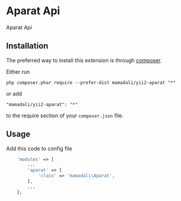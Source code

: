 Aparat Api
==========
Aparat Api

Installation
------------

The preferred way to install this extension is through [composer](http://getcomposer.org/download/).

Either run

```
php composer.phar require --prefer-dist mamadali/yii2-aparat "*"
```

or add

```
"mamadali/yii2-aparat": "*"
```

to the require section of your `composer.json` file.


Usage
-----

Add this code to config file

```php
    'modules' => [
        ...
        'aparat' => [
            'class' => 'mamadali\Aparat',
        ],
        ...
    ];
```
